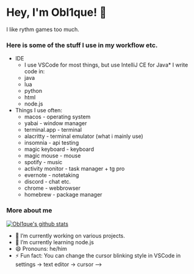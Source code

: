 # Hey, I'm Obl1que! 👋 

I like rythm games too much.

### Here is some of the stuff I use in my workflow etc.

* IDE
   * I use VSCode for most things, but use IntelliJ CE for Java* I write code in:
   * java
   * lua
   * python
   * html
   * node.js
* Things I use often:
   * macos - operating system
   * yabai - window manager
   * terminal.app - terminal
   * alacritty - terminal emulator (what i mainly use)
   * insomnia - api testing
   * magic keyboard - keyboard
   * magic mouse - mouse
   * spotify - music
   * activity monitor - task manager + tg pro
   * evernote - notetaking
   * discord - chat etc.
   * chrome - webbrowser
   * homebrew - package manager
   
### More about me

[![Obl1que's github stats](https://github-readme-stats.vercel.app/api?username=Obl1que)](https://github.com/anuraghazra/github-readme-stats)

- 🔭 I’m currently working on various projects.
- 🌱 I’m currently learning node.js
- 😄 Pronouns: he/him
- ⚡ Fun fact: You can change the cursor blinking style in VSCode in settings -> text editor -> cursor
-->
